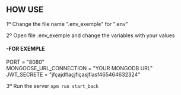 ## HOW USE

1º Change the file name ".env_exemple" for ".env"

2º Open file .env_exemple and change the variables with your values

#### -FOR EXEMPLE
PORT = "8080" <br>
MONGOOSE_URL_CONNECTION = "YOUR MONGODB URL"  <br>
JWT_SECRETE = "jfçajdflaçjflçasjflasf465464632324"

3º Run the server
`npm run start_back`
